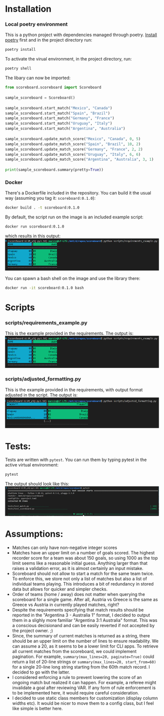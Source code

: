 
# Installation

### Local poetry environment

This is a python project with dependencies managed through poetry. [Install poetry](https://python-poetry.org/docs/#installation) first and in the project directory run:
```bash
poetry install
```
To activate the virual environment, in the project directory, run:
```bash
poetry shell
```
The libary can now be imported:
```python
from scoreboard.scoreboard import Scoreboard

sample_scoreboard = Scoreboard()

sample_scoreboard.start_match("Mexico", "Canada")
sample_scoreboard.start_match("Spain", "Brazil")
sample_scoreboard.start_match("Germany", "France")
sample_scoreboard.start_match("Uruguay", "Italy")
sample_scoreboard.start_match("Argentina", "Australia")

sample_scoreboard.update_match_score("Mexico", "Canada", 0, 5)
sample_scoreboard.update_match_score("Spain", "Brazil", 10, 2)
sample_scoreboard.update_match_score("Germany", "France", 2, 2)
sample_scoreboard.update_match_score("Uruguay", "Italy", 6, 6)
sample_scoreboard.update_match_score("Argentina", "Australia", 3, 1)

print(sample_scoreboard.summary(pretty=True))
```

### Docker

There's a Dockerfile included in the repository. You can build it the usual way (assuming you tag it: `scoreboard:0.1.0`):
```bash
docker build . -t scoreboard:0.1.0
```

By default, the script run on the image is an included example script:
```bash
docker run scoreboard:0.1.0
```
which results in this output:
![requirements_example_result](img/requirements_example.png)

You can spawn a bash shell on the image and use the library there:
```bash
docker run -it scoreboard:0.1.0 bash
```

# Scripts

### scripts/requirements_example.py

This is the example provided in the requirements. The output is:
![requirements_example_result](img/requirements_example.png)

### scripts/adjusted_formatting.py 

This is the example provided in the requirements, with output format adjusted in the script. The output is:
![adjusted_formatting_result](img/adjusted_formatting.png)

# Tests:

Tests are written with `pytest`. You can run them by typing pytest in the active virtual environment:
```bash
pytest
```

The output should look like this:
![pytest output](img/pytest.png)


# Assumptions:

- Matches can only have non-negative integer scores
- Matches have an upper limit on a number of goals scored. The highest recorder score for a team was about 150 goals, so using 1000 as the top limit seems like a reasonable initial guess. Anything larger than that raises a validation error, as it is almost certainly an input mistake.
- Scoreboard should not allow to start a match for the same team twice. To enforce this, we store not only a list of matches but also a list of individual teams playing. This introduces a bit of redundancy in stored data but allows for quicker and simpler checks.
- Order of teams (home / away) does not matter when querying the scoreboard for a single game. After all, Austria vs Greece is the same as Greece vs Austria in currently played matches, right?
- Despite the requirements specifying that match results should be reported in the "Argentina 3 - Australia 1" format, I decided to output them in a slighly more familiar "Argentina 3:1 Australia" format. This was a conscious decisionand and can be easily reverted if not accepted by the project owner. ;)
- Since, the summary of current matches is returned as a string, there should be an upper limit on the number of lines to ensure readability. We can assume a 20, as it seems to be a lower limit for CLI apps. To retrieve all current matches from the scoreboard, we could implement pagination. For example, `summary(max_lines=20, paginate=True)` could return a list of 20-line strings or `summary(max_lines=20, start_from=60)` for a single 20-line long string starting from the 60th match record. I decided to go with the latter.
- I considered enforcing a rule to prevent lowering the score of an ongoing match but realized it can happen. For example, a referee might invalidate a goal after reviewing VAR. If any form of rule enforcement is to be implemented here, it would require careful consideration.
- I decided to use static class members for customization (display column widths etc). It would be nicer to move them to a config class, but I feel like simple is better here.
